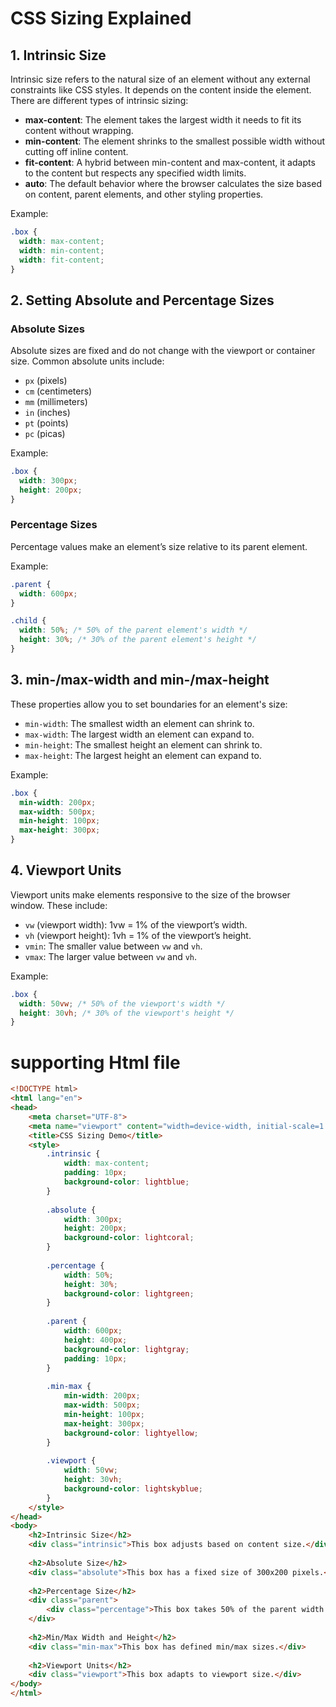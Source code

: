 # CSS Sizing Explained

## 1. Intrinsic Size
Intrinsic size refers to the natural size of an element without any external constraints like CSS styles. It depends on the content inside the element. There are different types of intrinsic sizing:

- **max-content**: The element takes the largest width it needs to fit its content without wrapping.
- **min-content**: The element shrinks to the smallest possible width without cutting off inline content.
- **fit-content**: A hybrid between min-content and max-content, it adapts to the content but respects any specified width limits.
- **auto**: The default behavior where the browser calculates the size based on content, parent elements, and other styling properties.

Example:
```css
.box {
  width: max-content;
  width: min-content;
  width: fit-content;
}
```

## 2. Setting Absolute and Percentage Sizes

### Absolute Sizes
Absolute sizes are fixed and do not change with the viewport or container size. Common absolute units include:

- `px` (pixels)
- `cm` (centimeters)
- `mm` (millimeters)
- `in` (inches)
- `pt` (points)
- `pc` (picas)

Example:
```css
.box {
  width: 300px;
  height: 200px;
}
```

### Percentage Sizes
Percentage values make an element’s size relative to its parent element.

Example:
```css
.parent {
  width: 600px;
}

.child {
  width: 50%; /* 50% of the parent element's width */
  height: 30%; /* 30% of the parent element's height */
}
```

## 3. min-/max-width and min-/max-height

These properties allow you to set boundaries for an element's size:

- `min-width`: The smallest width an element can shrink to.
- `max-width`: The largest width an element can expand to.
- `min-height`: The smallest height an element can shrink to.
- `max-height`: The largest height an element can expand to.

Example:
```css
.box {
  min-width: 200px;
  max-width: 500px;
  min-height: 100px;
  max-height: 300px;
}
```

## 4. Viewport Units
Viewport units make elements responsive to the size of the browser window. These include:

- `vw` (viewport width): 1vw = 1% of the viewport’s width.
- `vh` (viewport height): 1vh = 1% of the viewport’s height.
- `vmin`: The smaller value between `vw` and `vh`.
- `vmax`: The larger value between `vw` and `vh`.

Example:
```css
.box {
  width: 50vw; /* 50% of the viewport's width */
  height: 30vh; /* 30% of the viewport's height */
}
```
# supporting Html file 

```html
<!DOCTYPE html>
<html lang="en">
<head>
    <meta charset="UTF-8">
    <meta name="viewport" content="width=device-width, initial-scale=1.0">
    <title>CSS Sizing Demo</title>
    <style>
        .intrinsic {
            width: max-content;
            padding: 10px;
            background-color: lightblue;
        }
        
        .absolute {
            width: 300px;
            height: 200px;
            background-color: lightcoral;
        }
        
        .percentage {
            width: 50%;
            height: 30%;
            background-color: lightgreen;
        }
        
        .parent {
            width: 600px;
            height: 400px;
            background-color: lightgray;
            padding: 10px;
        }
        
        .min-max {
            min-width: 200px;
            max-width: 500px;
            min-height: 100px;
            max-height: 300px;
            background-color: lightyellow;
        }
        
        .viewport {
            width: 50vw;
            height: 30vh;
            background-color: lightskyblue;
        }
    </style>
</head>
<body>
    <h2>Intrinsic Size</h2>
    <div class="intrinsic">This box adjusts based on content size.</div>
    
    <h2>Absolute Size</h2>
    <div class="absolute">This box has a fixed size of 300x200 pixels.</div>
    
    <h2>Percentage Size</h2>
    <div class="parent">
        <div class="percentage">This box takes 50% of the parent width.</div>
    </div>
    
    <h2>Min/Max Width and Height</h2>
    <div class="min-max">This box has defined min/max sizes.</div>
    
    <h2>Viewport Units</h2>
    <div class="viewport">This box adapts to viewport size.</div>
</body>
</html>
```

